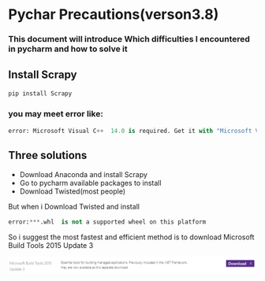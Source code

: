 # Pychar Precautions(verson3.8)
### This document will introduce Which difficulties I encountered in pycharm and how to solve it 

## Install Scrapy
```python
pip install Scrapy
```
### you may meet error like:
```python
error: Microsoft Visual C++  14.0 is required. Get it with "Microsoft Visual C++ Build Tools": http://landinghub.visualstudio.com/visual-cpp-build-tools
```

## Three solutions
* Download Anaconda and install Scrapy
* Go to pycharm available packages to install
* Download Twisted(most people)

But when i Download Twisted and install
```python
error:***.whl  is not a supported wheel on this platform
```
So i suggest the most fastest and efficient method is to download Microsoft Build Tools 2015 Update 3

![image](1583510365095.jpg)







